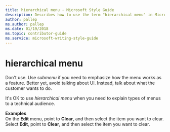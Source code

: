 ```yaml
---
title: hierarchical menu - Microsoft Style Guide
description: Describes how to use the term "hierarchical menu" in Microsoft content.
author: pallep
ms.author: pallep
ms.date: 01/19/2018
ms.topic: contributor-guide
ms.service: microsoft-writing-style-guide
---
```


# hierarchical menu

Don't use. Use *submenu* if you need to emphasize how the menu works as a feature. Better yet, avoid talking about UI. Instead, talk about what the customer wants to do. 

It's OK to use *hierarchical menu* when you need to explain types of menus to a technical audience. 

**Examples**  
On the **Edit** menu, point to **Clear**, and then select the item you want to clear.  
Select **Edit**, point to **Clear**, and then select the item you want to clear. 
